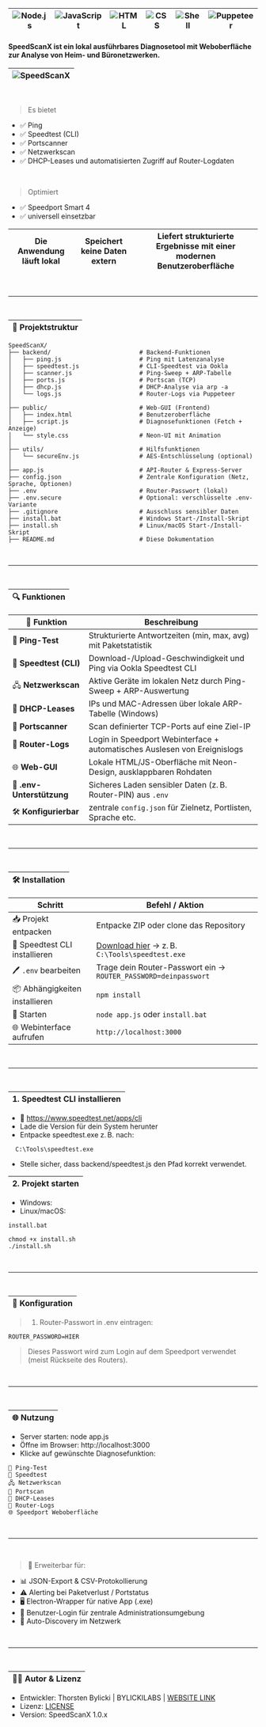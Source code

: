 |![Node.js](https://img.shields.io/badge/Node.js-18%2B-green)|![JavaScript](https://img.shields.io/badge/JavaScript-ES6+-yellow)|![HTML](https://img.shields.io/badge/HTML5-UI-blue)|![CSS](https://img.shields.io/badge/CSS3-Neon%20Style-purple)|![Shell](https://img.shields.io/badge/Shell-Bash%20%26%20Batch-lightgrey)|![Puppeteer](https://img.shields.io/badge/Puppeteer-Automation-brightgreen)|
|---|---|---|---|---|---|

#### **SpeedScanX** ist ein lokal ausführbares Diagnosetool mit Weboberfläche zur Analyse von Heim- und Büronetzwerken.  

|![SpeedScanX](https://github.com/user-attachments/assets/56acb858-815b-44fc-8692-31d384256d2c)|
|---|

<br>

> Es bietet
- ✅ Ping
- ✅ Speedtest (CLI)
- ✅ Portscanner
- ✅ Netzwerkscan
- ✅ DHCP-Leases und automatisierten Zugriff auf Router-Logdaten
      
<br>

> Optimiert
- ✅ Speedport Smart 4
- ✅ universell einsetzbar

| Die Anwendung läuft lokal | Speichert keine Daten extern | Liefert strukturierte Ergebnisse mit einer modernen Benutzeroberfläche |
|---|---|---|

<br>

---

<br>

|📁 Projektstruktur|
|---|

```yarn
SpeedScanX/
├── backend/                         # Backend-Funktionen
│   ├── ping.js                      # Ping mit Latenzanalyse
│   ├── speedtest.js                 # CLI-Speedtest via Ookla
│   ├── scanner.js                   # Ping-Sweep + ARP-Tabelle
│   ├── ports.js                     # Portscan (TCP)
│   ├── dhcp.js                      # DHCP-Analyse via arp -a
│   └── logs.js                      # Router-Logs via Puppeteer
│
├── public/                          # Web-GUI (Frontend)
│   ├── index.html                   # Benutzeroberfläche
│   ├── script.js                    # Diagnosefunktionen (Fetch + Anzeige)
│   └── style.css                    # Neon-UI mit Animation
│
├── utils/                           # Hilfsfunktionen
│   └── secureEnv.js                 # AES-Entschlüsselung (optional)
│
├── app.js                           # API-Router & Express-Server
├── config.json                      # Zentrale Konfiguration (Netz, Sprache, Optionen)
├── .env                             # Router-Passwort (lokal)
├── .env.secure                      # Optional: verschlüsselte .env-Variante
├── .gitignore                       # Ausschluss sensibler Daten
├── install.bat                      # Windows Start-/Install-Skript
├── install.sh                       # Linux/macOS Start-/Install-Skript
├── README.md                        # Diese Dokumentation
```

<br>

---

<br>

|🔍 Funktionen|
|---|

| 🧩 Funktion           | Beschreibung                                                                 |
|------------------------|------------------------------------------------------------------------------|
| 📡 **Ping-Test**         | Strukturierte Antwortzeiten (min, max, avg) mit Paketstatistik               |
| 📶 **Speedtest (CLI)**   | Download-/Upload-Geschwindigkeit und Ping via Ookla Speedtest CLI           |
| 🖧 **Netzwerkscan**      | Aktive Geräte im lokalen Netz durch Ping-Sweep + ARP-Auswertung              |
| 📄 **DHCP-Leases**       | IPs und MAC-Adressen über lokale ARP-Tabelle (Windows)                      |
| 🔌 **Portscanner**       | Scan definierter TCP-Ports auf eine Ziel-IP                                 |
| 📘 **Router-Logs**       | Login in Speedport Webinterface + automatisches Auslesen von Ereignislogs   |
| 🌐 **Web-GUI**           | Lokale HTML/JS-Oberfläche mit Neon-Design, ausklappbaren Rohdaten           |
| 🔐 **.env-Unterstützung**| Sicheres Laden sensibler Daten (z. B. Router-PIN) aus `.env`                |
| 🛠️ **Konfigurierbar**     | zentrale `config.json` für Zielnetz, Portlisten, Sprache etc.              |

<br>

---

<br>

|🛠️ Installation|
|---|

| Schritt                        | Befehl / Aktion                                                   |
|--------------------------------|-------------------------------------------------------------------|
| 📥 Projekt entpacken           | Entpacke ZIP oder clone das Repository                            |
| 🔧 Speedtest CLI installieren  | [Download hier](https://www.speedtest.net/apps/cli) → z. B. `C:\Tools\speedtest.exe` |
| 🖊️ `.env` bearbeiten            | Trage dein Router-Passwort ein → `ROUTER_PASSWORD=deinpasswort`   |
| 📦 Abhängigkeiten installieren | `npm install`                                                    |
| 🚀 Starten                     | `node app.js` oder `install.bat`                                 |
| 🌐 Webinterface aufrufen       | `http://localhost:3000`                                          |

<br>

---

<br>

|1. Speedtest CLI installieren|
|---|

- 🔗 https://www.speedtest.net/apps/cli
- Lade die Version für dein System herunter
- Entpacke speedtest.exe z. B. nach:

```yarn
  C:\Tools\speedtest.exe
```

- Stelle sicher, dass backend/speedtest.js den Pfad korrekt verwendet.

|2. Projekt starten|
|---|

- Windows:
- Linux/macOS:

```yarn
install.bat
```

```yarn
chmod +x install.sh
./install.sh
```

<br>

---

<br>

|🔐 Konfiguration|
|---|
> 1. Router-Passwort in .env eintragen:

```yarn
ROUTER_PASSWORD=HIER
```

> Dieses Passwort wird zum Login auf dem Speedport verwendet (meist Rückseite des Routers).

<br>

---

<br>

|🌐 Nutzung|
|---|

- Server starten: node app.js
- Öffne im Browser: http://localhost:3000
- Klicke auf gewünschte Diagnosefunktion:

```yarn
📡 Ping-Test
📶 Speedtest
🖧 Netzwerkscan
🔌 Portscan
📄 DHCP-Leases
📘 Router-Logs
🌐 Speedport Weboberfläche
```

<br>

---

<br>

> 🧠 Erweiterbar für:
- 📊 JSON-Export & CSV-Protokollierung
- ⚠️ Alerting bei Paketverlust / Portstatus
- 🖥️ Electron-Wrapper für native App (.exe)
- 🔐 Benutzer-Login für zentrale Administrationsumgebung
- 🧩 Auto-Discovery im Netzwerk

<br>

---

<br>

|👨‍💻 Autor & Lizenz|
|---|

- Entwickler: Thorsten Bylicki | BYLICKILABS | [WEBSITE LINK](https://www.bylickilabs.de)
- Lizenz: [LICENSE](LICENSE)
- Version: SpeedScanX 1.0.x
